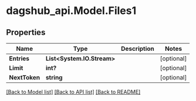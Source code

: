 # dagshub_api.Model.Files1
## Properties

Name | Type | Description | Notes
------------ | ------------- | ------------- | -------------
**Entries** | **List&lt;System.IO.Stream&gt;** |  | [optional] 
**Limit** | **int?** |  | [optional] 
**NextToken** | **string** |  | [optional] 

[[Back to Model list]](../README.md#documentation-for-models) [[Back to API list]](../README.md#documentation-for-api-endpoints) [[Back to README]](../README.md)

